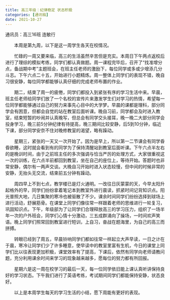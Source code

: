 ```yaml
---
title: 高三年级：纪律稳定 状态积极
categories: [通讯稿]
date: 2021-10-27
---
```


通讯员：高三16班 连敏行

　　本周是第九周，以下是这一周学生各天在校情况。

　　忙碌的一周又要来临，高三的生活虽然辛苦但是充实。本周日下午两点返校后进行了理综的模拟考练，同学们都认真做题。周一课程完毕后，召开了“找准增分点，备战期中考”主题班会，在班主任老师的激励下，每位同学或多或少增添几分斗志。下午六点二十五，开始进行小题精炼。周一整体上同学们的表现不错，晚自习很安静，每位同学都能够认真仔细的完成老师布置的作业。

　　期二，结束了周一的疲倦，同学们都投入到紧张有序的学习生活中来。早晨，班主任老师给同学们放了一个名校的宣传片来激发学生们对学习的热情，希望每一位同学都能够通过自己的努力来事先心目中的大学梦。早晨的课都是理科，部分同学会有困意，但都会自觉的站在教室后面听课。晚自习前，同学都会及时进入教室，结束短暂的吵闹并认真晚写，但总会有同学交头接耳，晚一晚二大部分同学会投身学习，晚三前5分钟纪律有待提高，晚三期间比较安静，后5到10分钟，临近下课，部分同学安奈不住对晚修教室的渴望，略有躁动。

　　星期三，紧张的一天又一次开始了。因为是早上，所以第一二节课会有同学昏昏欲睡，这时就会看到有的同学为了保持清醒站到教室后面听课。下午六点半左右的是晚训时间，由于之前班主任的多次强调与恰当严厉的处理方式，大家很重视这一次的训练，在六点半前都回到教室，坐在自己的座位上，等待开始。答题时也非常安静，偶尔有一两声交谈。大晚自习开始时进入状态较慢，但中间的时候非常的安静，无抬头无交流，结束前五分钟有躁动。

　　周四早上不到七点，教学楼已是灯火通明。一改往日灰蒙蒙的天，今早太阳升起格外的早，同学们纷纷拿着笔记本到教室外进行晨读，抓紧时间记背知识点。阳光普照大地，几日集聚的寒冷也被驱散了不少。课余时间同学们纷纷选择到球场上进行活动，舒展筋骨。在课堂上同学们像往常一样跟着老师的思维进行一轮复习，巩固知识点。下午，年级部为了让同学们合理释放高三的学习压力，组织了一场半年一次的户外班会，同学们心情十分激动，三五成群涌向了操场，一时间欢声笑语。晚上同学们照常回到教室进行短训，上自习，奋战在题海里，为自己的高三而拼搏。

　　转眼已经到了周五，早晨铃响同学们都如往常一样起立大声早读，一日之计在于晨，寒冷让同学们少了许多睡意，使早读中的教室里富有生机，今日的课堂上同学们比以往表现更加积极，课堂效率有了提高，下课后，依然有同学向老师请教问题，充分利用课余时间来学习的现象越来越多，愿每位的努力都有所回报。

　　星期六是这一周在校学习的最后一天，每一位同学依旧能上课认真听讲保持良好的学习状态。下午我们进行了英语考练，考试期间同学们都能保持安静，状态良好。

　　以上是本周学生每天的学习生活的小结，愿下周能有更好的表现。
